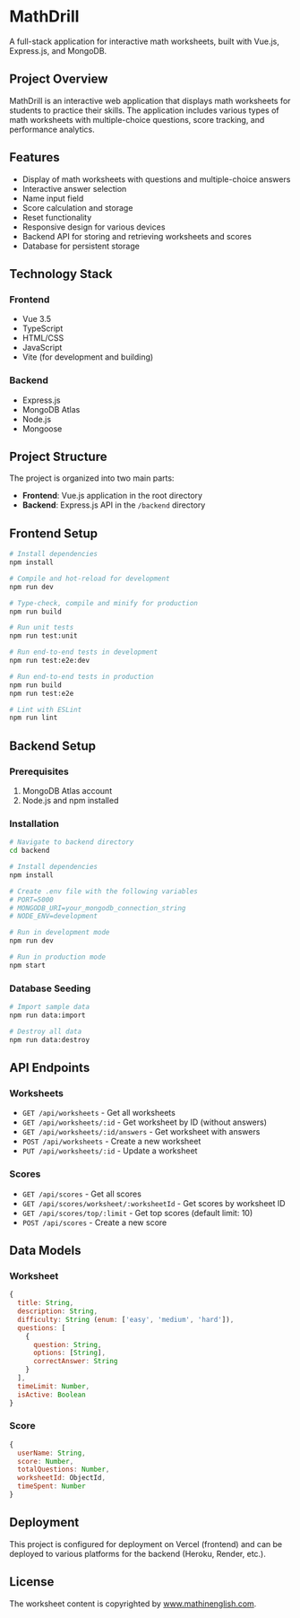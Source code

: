 # MathDrill

A full-stack application for interactive math worksheets, built with Vue.js, Express.js, and MongoDB.

## Project Overview

MathDrill is an interactive web application that displays math worksheets for students to practice their skills. The application includes various types of math worksheets with multiple-choice questions, score tracking, and performance analytics.

## Features

- Display of math worksheets with questions and multiple-choice answers
- Interactive answer selection
- Name input field
- Score calculation and storage
- Reset functionality
- Responsive design for various devices
- Backend API for storing and retrieving worksheets and scores
- Database for persistent storage

## Technology Stack

### Frontend
- Vue 3.5
- TypeScript
- HTML/CSS
- JavaScript
- Vite (for development and building)

### Backend
- Express.js
- MongoDB Atlas
- Node.js
- Mongoose

## Project Structure

The project is organized into two main parts:
- **Frontend**: Vue.js application in the root directory
- **Backend**: Express.js API in the `/backend` directory

## Frontend Setup

```sh
# Install dependencies
npm install

# Compile and hot-reload for development
npm run dev

# Type-check, compile and minify for production
npm run build

# Run unit tests
npm run test:unit

# Run end-to-end tests in development
npm run test:e2e:dev

# Run end-to-end tests in production
npm run build
npm run test:e2e

# Lint with ESLint
npm run lint
```

## Backend Setup

### Prerequisites
1. MongoDB Atlas account
2. Node.js and npm installed

### Installation

```bash
# Navigate to backend directory
cd backend

# Install dependencies
npm install

# Create .env file with the following variables
# PORT=5000
# MONGODB_URI=your_mongodb_connection_string
# NODE_ENV=development

# Run in development mode
npm run dev

# Run in production mode
npm start
```

### Database Seeding

```bash
# Import sample data
npm run data:import

# Destroy all data
npm run data:destroy
```

## API Endpoints

### Worksheets

- `GET /api/worksheets` - Get all worksheets
- `GET /api/worksheets/:id` - Get worksheet by ID (without answers)
- `GET /api/worksheets/:id/answers` - Get worksheet with answers
- `POST /api/worksheets` - Create a new worksheet
- `PUT /api/worksheets/:id` - Update a worksheet

### Scores

- `GET /api/scores` - Get all scores
- `GET /api/scores/worksheet/:worksheetId` - Get scores by worksheet ID
- `GET /api/scores/top/:limit` - Get top scores (default limit: 10)
- `POST /api/scores` - Create a new score

## Data Models

### Worksheet

```javascript
{
  title: String,
  description: String,
  difficulty: String (enum: ['easy', 'medium', 'hard']),
  questions: [
    {
      question: String,
      options: [String],
      correctAnswer: String
    }
  ],
  timeLimit: Number,
  isActive: Boolean
}
```

### Score

```javascript
{
  userName: String,
  score: Number,
  totalQuestions: Number,
  worksheetId: ObjectId,
  timeSpent: Number
}
```

## Deployment

This project is configured for deployment on Vercel (frontend) and can be deployed to various platforms for the backend (Heroku, Render, etc.).

## License

The worksheet content is copyrighted by www.mathinenglish.com.
